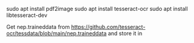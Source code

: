 sudo apt install pdf2image
sudo apt install tesseract-ocr
sudo apt install libtesseract-dev

Get nep.traineddata from https://github.com/tesseract-ocr/tessdata/blob/main/nep.traineddata
and store it in 
